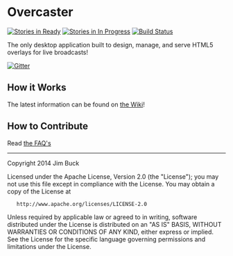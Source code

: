Overcaster 
=========

[![Stories in Ready](https://badge.waffle.io/jimmyboh/overcaster.svg?label=ready&title=Ready)](http://waffle.io/jimmyboh/overcaster)
[![Stories in In Progress](https://badge.waffle.io/jimmyboh/overcaster.svg?label=in%20progress&title=In%20Progress)](http://waffle.io/jimmyboh/overcaster)
[![Build Status](https://travis-ci.org/JimmyBoh/Overcaster.svg?branch=master)](https://travis-ci.org/JimmyBoh/Overcaster)

The only desktop application built to design, manage, and serve HTML5 overlays for live broadcasts!

[![Gitter](https://badges.gitter.im/Join%20Chat.svg)](https://gitter.im/JimmyBoh/Overcaster?utm_source=badge&utm_medium=badge&utm_campaign=pr-badge&utm_content=badge)

## How it Works

The latest information can be found on [the Wiki](https://github.com/JimmyBoh/Overcaster/wiki/Goals-and-Scope)!

## How to Contribute

Read [the FAQ's](https://github.com/JimmyBoh/Overcaster/wiki/Dev-FAQ's)

----

Copyright 2014 Jim Buck

   Licensed under the Apache License, Version 2.0 (the "License");
   you may not use this file except in compliance with the License.
   You may obtain a copy of the License at

       http://www.apache.org/licenses/LICENSE-2.0

   Unless required by applicable law or agreed to in writing, software
   distributed under the License is distributed on an "AS IS" BASIS,
   WITHOUT WARRANTIES OR CONDITIONS OF ANY KIND, either express or implied.
   See the License for the specific language governing permissions and
   limitations under the License.

